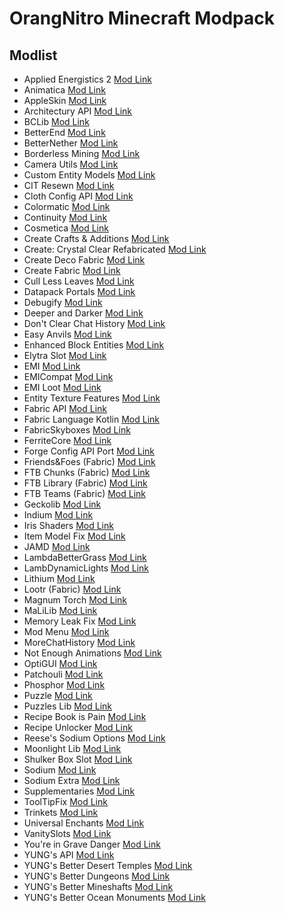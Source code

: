 # OrangNitro Minecraft Modpack

## Modlist

* Applied Energistics 2 [Mod Link](https://modrinth.com/mod/ae2)
* Animatica [Mod Link](https://modrinth.com/mod/animatica)
* AppleSkin [Mod Link](https://modrinth.com/mod/appleskin)
* Architectury API [Mod Link](https://modrinth.com/mod/architectury-api)
* BCLib [Mod Link](https://modrinth.com/mod/bclib)
* BetterEnd [Mod Link](https://modrinth.com/mod/betterend)
* BetterNether [Mod Link](https://modrinth.com/mod/betternether)
* Borderless Mining [Mod Link](https://modrinth.com/mod/borderless-mining)
* Camera Utils [Mod Link](https://modrinth.com/mod/camera-utils)
* Custom Entity Models [Mod Link](https://modrinth.com/mod/cem)
* CIT Resewn [Mod Link](https://modrinth.com/mod/cit-resewn)
* Cloth Config API [Mod Link](https://modrinth.com/mod/cloth-config)
* Colormatic [Mod Link](https://modrinth.com/mod/colormatic)
* Continuity [Mod Link](https://modrinth.com/mod/continuity)
* Cosmetica [Mod Link](https://modrinth.com/mod/cosmetica)
* Create Crafts & Additions [Mod Link](https://curseforge.com/minecraft/mc-mods/createaddition)
* Create: Crystal Clear Refabricated [Mod Link](https://modrinth.com/mod/create-crystal-clear-fabric)
* Create Deco Fabric [Mod Link](https://curseforge.com/minecraft/mc-mods/create-deco-fabric)
* Create Fabric [Mod Link](https://modrinth.com/mod/create-fabric)
* Cull Less Leaves [Mod Link](https://modrinth.com/mod/cull-less-leaves)
* Datapack Portals [Mod Link](https://www.curseforge.com/minecraft/mc-mods/datapack-portals)
* Debugify [Mod Link](https://modrinth.com/mod/debugify)
* Deeper and Darker [Mod Link](https://modrinth.com/mod/deeperdarker)
* Don't Clear Chat History [Mod Link](https://www.curseforge.com/minecraft/mc-mods/dont-clear-chat-history)
* Easy Anvils [Mod Link](https://modrinth.com/mod/easy-anvils)
* Enhanced Block Entities [Mod Link](https://modrinth.com/mod/ebe)
* Elytra Slot [Mod Link](https://modrinth.com/mod/elytra-slot)
* EMI [Mod Link](https://modrinth.com/mod/emi)
* EMICompat [Mod Link](https://modrinth.com/mod/emicompat)
* EMI Loot [Mod Link](https://modrinth.com/mod/emi-loot)
* Entity Texture Features [Mod Link](https://modrinth.com/mod/entitytexturefeatures)
* Fabric API [Mod Link](https://modrinth.com/mod/fabric-api)
* Fabric Language Kotlin [Mod Link](https://modrinth.com/mod/fabric-language-kotlin)
* FabricSkyboxes [Mod Link](https://modrinth.com/mod/fabricskyboxes)
* FerriteCore [Mod Link](https://modrinth.com/mod/ferrite-core)
* Forge Config API Port [Mod Link](https://modrinth.com/mod/forge-config-api-port)
* Friends&Foes (Fabric) [Mod Link](https://modrinth.com/mod/friends-and-foes)
* FTB Chunks (Fabric) [Mod Link](https://www.curseforge.com/minecraft/mc-mods/ftb-chunks-fabric)
* FTB Library (Fabric) [Mod Link](https://www.curseforge.com/minecraft/mc-mods/ftb-library-fabric)
* FTB Teams (Fabric) [Mod Link](https://www.curseforge.com/minecraft/mc-mods/ftb-teams-fabric)
* Geckolib [Mod Link](https://modrinth.com/mod/geckolib)
* Indium [Mod Link](https://modrinth.com/mod/indium)
* Iris Shaders [Mod Link](https://modrinth.com/mod/iris)
* Item Model Fix [Mod Link](https://modrinth.com/mod/item-model-fix)
* JAMD [Mod Link](https://www.curseforge.com/minecraft/mc-mods/jamd)
* LambdaBetterGrass [Mod Link](https://modrinth.com/mod/lambdabettergrass)
* LambDynamicLights [Mod Link](https://modrinth.com/mod/lambdynamiclights)
* Lithium [Mod Link](https://modrinth.com/mod/lithium)
* Lootr (Fabric) [Mod Link](https://www.curseforge.com/minecraft/mc-mods/lootr-fabric)
* Magnum Torch [Mod Link](https://modrinth.com/mod/magnum-torch)
* MaLiLib [Mod Link](https://www.curseforge.com/minecraft/mc-mods/malilib)
* Memory Leak Fix [Mod Link](https://modrinth.com/mod/memoryleakfix)
* Mod Menu [Mod Link](https://modrinth.com/mod/modmenu)
* MoreChatHistory [Mod Link](https://modrinth.com/mod/morechathistory)
* Not Enough Animations [Mod Link](https://modrinth.com/mod/not-enough-animations)
* OptiGUI [Mod Link](https://modrinth.com/mod/optigui)
* Patchouli [Mod Link](https://modrinth.com/mod/patchouli)
* Phosphor [Mod Link](https://modrinth.com/mod/phosphor)
* Puzzle [Mod Link](https://modrinth.com/mod/puzzle)
* Puzzles Lib [Mod Link](https://modrinth.com/mod/puzzles-lib)
* Recipe Book is Pain [Mod Link](https://modrinth.com/mod/rbip)
* Recipe Unlocker [Mod Link](https://modrinth.com/mod/recipes)
* Reese's Sodium Options [Mod Link](https://modrinth.com/mod/reeses-sodium-options)
* Moonlight Lib [Mod Link](https://www.curseforge.com/minecraft/mc-mods/selene)
* Shulker Box Slot [Mod Link](https://modrinth.com/mod/shulker-box-slot)
* Sodium [Mod Link](https://modrinth.com/mod/sodium)
* Sodium Extra [Mod Link](https://modrinth.com/mod/sodium-extra)
* Supplementaries [Mod Link](https://www.curseforge.com/minecraft/mc-mods/supplementaries)
* ToolTipFix [Mod Link](https://modrinth.com/mod/tooltipfix)
* Trinkets [Mod Link](https://modrinth.com/mod/trinkets)
* Universal Enchants [Mod Link](https://modrinth.com/mod/universal-enchants)
* VanitySlots [Mod Link](https://modrinth.com/mod/vanity)
* You're in Grave Danger [Mod Link](https://modrinth.com/mod/yigd)
* YUNG's API [Mod Link](https://modrinth.com/mod/yungs-api)
* YUNG's Better Desert Temples [Mod Link](https://modrinth.com/mod/yungs-better-desert-temples)
* YUNG's Better Dungeons [Mod Link](https://modrinth.com/mod/yungs-better-dungeons)
* YUNG's Better Mineshafts [Mod Link](https://modrinth.com/mod/yungs-better-mineshafts)
* YUNG's Better Ocean Monuments [Mod Link](https://modrinth.com/mod/yungs-better-ocean-monuments)
